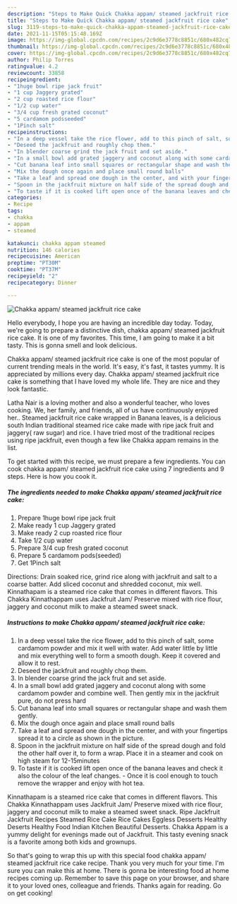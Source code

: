 ```yaml
---
description: "Steps to Make Quick Chakka appam/ steamed jackfruit rice cake"
title: "Steps to Make Quick Chakka appam/ steamed jackfruit rice cake"
slug: 3119-steps-to-make-quick-chakka-appam-steamed-jackfruit-rice-cake
date: 2021-11-15T05:15:48.169Z
image: https://img-global.cpcdn.com/recipes/2c9d6e3778c8851c/680x482cq70/chakka-appam-steamed-jackfruit-rice-cake-recipe-main-photo.jpg
thumbnail: https://img-global.cpcdn.com/recipes/2c9d6e3778c8851c/680x482cq70/chakka-appam-steamed-jackfruit-rice-cake-recipe-main-photo.jpg
cover: https://img-global.cpcdn.com/recipes/2c9d6e3778c8851c/680x482cq70/chakka-appam-steamed-jackfruit-rice-cake-recipe-main-photo.jpg
author: Philip Torres
ratingvalue: 4.2
reviewcount: 33858
recipeingredient:
- "1huge bowl ripe jack fruit"
- "1 cup Jaggery grated"
- "2 cup roasted rice flour"
- "1/2 cup water"
- "3/4 cup fresh grated coconut"
- "5 cardamom podsseeded"
- "1Pinch salt"
recipeinstructions:
- "In a deep vessel take the rice flower, add to this pinch of salt, some cardamom powder and mix it well with water. Add water little by little and mix everything well to form a smooth dough. Keep it covered and allow it to rest."
- "Deseed the jackfruit and roughly chop them."
- "In blender coarse grind the jack fruit and set aside."
- "In a small bowl add grated jaggery and coconut along with some cardamom powder and combine well. Then gently mix in the jackfruit pure, do not press hard"
- "Cut banana leaf into small squares or rectangular shape and wash them gently."
- "Mix the dough once again and place small round balls"
- "Take a leaf and spread one dough in the center, and with your fingertips spread it to a circle as shown in the picture."
- "Spoon in the jackfruit mixture on half side of the spread dough and fold the other half over it, to form a wrap. Place it in a steamer and cook on high steam for 12-15minutes"
- "To taste if it is cooked lift open once of the banana leaves and check it also the colour of the leaf changes.  Once it is cool enough to touch remove the wrapper and enjoy with hot tea."
categories:
- Recipe
tags:
- chakka
- appam
- steamed

katakunci: chakka appam steamed 
nutrition: 146 calories
recipecuisine: American
preptime: "PT30M"
cooktime: "PT37M"
recipeyield: "2"
recipecategory: Dinner

---
```



![Chakka appam/ steamed jackfruit rice cake](https://img-global.cpcdn.com/recipes/2c9d6e3778c8851c/680x482cq70/chakka-appam-steamed-jackfruit-rice-cake-recipe-main-photo.jpg)

Hello everybody, I hope you are having an incredible day today. Today, we're going to prepare a distinctive dish, chakka appam/ steamed jackfruit rice cake. It is one of my favorites. This time, I am going to make it a bit tasty. This is gonna smell and look delicious.

Chakka appam/ steamed jackfruit rice cake is one of the most popular of current trending meals in the world. It's easy, it's fast, it tastes yummy. It is appreciated by millions every day. Chakka appam/ steamed jackfruit rice cake is something that I have loved my whole life. They are nice and they look fantastic.

Latha Nair is a loving mother and also a wonderful teacher, who loves cooking. We, her family, and friends, all of us have continuously enjoyed her.. Steamed jackfruit rice cake wrapped in Banana leaves, is a delicious south Indian traditional steamed rice cake made with ripe jack fruit and jaggery( raw sugar) and rice. I have tried most of the traditional recipes using ripe jackfruit, even though a few like Chakka appam remains in the list.


To get started with this recipe, we must prepare a few ingredients. You can cook chakka appam/ steamed jackfruit rice cake using 7 ingredients and 9 steps. Here is how you cook it.

<!--inarticleads1-->

##### The ingredients needed to make Chakka appam/ steamed jackfruit rice cake:

1. Prepare 1huge bowl ripe jack fruit
1. Make ready 1 cup Jaggery grated
1. Make ready 2 cup roasted rice flour
1. Take 1/2 cup water
1. Prepare 3/4 cup fresh grated coconut
1. Prepare 5 cardamom pods(seeded)
1. Get 1Pinch salt


Directions: Drain soaked rice, grind rice along with jackfruit and salt to a coarse batter. Add sliced coconut and shredded coconut, mix well. Kinnathapam is a steamed rice cake that comes in different flavors. This Chakka Kinnathappam uses Jackfruit Jam/ Preserve mixed with rice flour, jaggery and coconut milk to make a steamed sweet snack. 

<!--inarticleads2-->

##### Instructions to make Chakka appam/ steamed jackfruit rice cake:

1. In a deep vessel take the rice flower, add to this pinch of salt, some cardamom powder and mix it well with water. Add water little by little and mix everything well to form a smooth dough. Keep it covered and allow it to rest.
1. Deseed the jackfruit and roughly chop them.
1. In blender coarse grind the jack fruit and set aside.
1. In a small bowl add grated jaggery and coconut along with some cardamom powder and combine well. Then gently mix in the jackfruit pure, do not press hard
1. Cut banana leaf into small squares or rectangular shape and wash them gently.
1. Mix the dough once again and place small round balls
1. Take a leaf and spread one dough in the center, and with your fingertips spread it to a circle as shown in the picture.
1. Spoon in the jackfruit mixture on half side of the spread dough and fold the other half over it, to form a wrap. Place it in a steamer and cook on high steam for 12-15minutes
1. To taste if it is cooked lift open once of the banana leaves and check it also the colour of the leaf changes. -  Once it is cool enough to touch remove the wrapper and enjoy with hot tea.


Kinnathapam is a steamed rice cake that comes in different flavors. This Chakka Kinnathappam uses Jackfruit Jam/ Preserve mixed with rice flour, jaggery and coconut milk to make a steamed sweet snack. Ripe Jackfruit Jackfruit Recipes Steamed Rice Cake Rice Cakes Eggless Desserts Healthy Deserts Healthy Food Indian Kitchen Beautiful Desserts. Chakka Appam is a yummy delight for evenings made out of Jackfruit. This tasty evening snack is a favorite among both kids and grownups. 

So that's going to wrap this up with this special food chakka appam/ steamed jackfruit rice cake recipe. Thank you very much for your time. I'm sure you can make this at home. There is gonna be interesting food at home recipes coming up. Remember to save this page on your browser, and share it to your loved ones, colleague and friends. Thanks again for reading. Go on get cooking!
